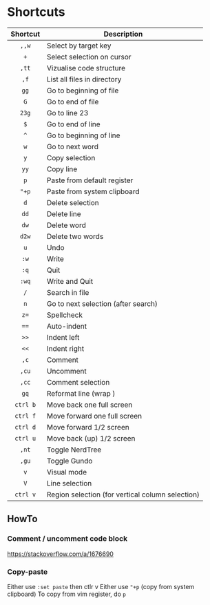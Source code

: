 # Shortcuts

| Shortcut | Description                      |
|:--------:| -------------------------------- | 
| `,,w`    | Select by target key             |
| `+`      | Select selection on cursor       |
| `,tt`    | Vizualise code structure         |
| `,f`     | List all files in directory      |
| `gg`     | Go to beginning of file          |
| `G`      | Go to end of file                |
| `23g`    | Go to line 23                    |
| `$`      | Go to end of line                |
| `^`      | Go to beginning of line          |
| `w`      | Go to next word                  |
| `y`      | Copy selection |
| `yy`     | Copy line |
| `p`      | Paste from default register |
| `"+p`    | Paste from system clipboard |
| `d`      | Delete selection                 |
| `dd`     | Delete line                      |
| `dw`     | Delete word                      |
| `d2w`    | Delete two words                 |
| `u`      | Undo                            |
| `:w`     | Write                            |
| `:q`     | Quit                             |
| `:wq`    | Write and Quit                   |
| `/`      | Search in file                   |
| `n`      | Go to next selection (after search)      |
| `z=`     | Spellcheck                       |
| `==`     | Auto-indent                      |
| `>>`     | Indent left                      |
| `<<`     | Indent right                     |
| `,c`     | Comment                          |
| `,cu`    | Uncomment                        |
| `,cc`    | Comment selection                |
| `gq`     | Reformat line (wrap )            |
| `ctrl b` | Move back one full screen     |
| `ctrl f` | Move forward one full screen      |
| `ctrl d` | Move forward 1/2 screen      |
| `ctrl u` | Move back (up) 1/2 screen      |
| `,nt` | Toggle NerdTree |
| `,gu` | Toggle Gundo |
|`v` | Visual mode |
|`V` | Line selection |
| `ctrl v` | Region selection (for vertical column selection) |

## HowTo

### Comment / uncomment code block
https://stackoverflow.com/a/1676690

### Copy-paste 
Either use `:set paste` then ctlr v 
Either use `"+p` (copy from system clipboard)
To copy from vim register, do `p`
